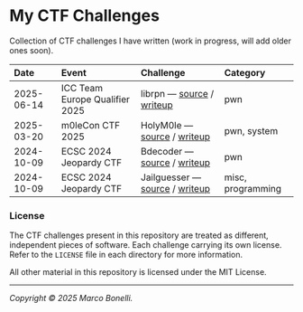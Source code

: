 # My CTF Challenges

Collection of CTF challenges I have written (work in progress, will add older
ones soon).

| Date       | Event                          | Challenge                                                                                        | Category          |
|:-----------|:-------------------------------|:-------------------------------------------------------------------------------------------------|:------------------|
| 2025-06-14 | ICC Team Europe Qualifier 2025 | librpn — [source](./challenges/librpn) / [writeup](./challenges/librpn/README.md)                | pwn               |
| 2025-03-20 | m0leCon CTF 2025               | HolyM0le — [source](./challenges/holym0le) / [writeup](./challenges/holym0le/README.md)          | pwn, system       |
| 2024-10-09 | ECSC 2024 Jeopardy CTF         | Bdecoder — [source](./challenges/bdecoder) / [writeup](./challenges/bdecoder/README.md)          | pwn               |
| 2024-10-09 | ECSC 2024 Jeopardy CTF         | Jailguesser — [source](./challenges/jailguesser) / [writeup](./challenges/jailguesser/README.md) | misc, programming |


### License

The CTF challenges present in this repository are treated as different,
independent pieces of software. Each challenge carrying its own license. Refer
to the `LICENSE` file in each directory for more information.

All other material in this repository is licensed under the MIT License.

---

*Copyright &copy; 2025 Marco Bonelli.*
